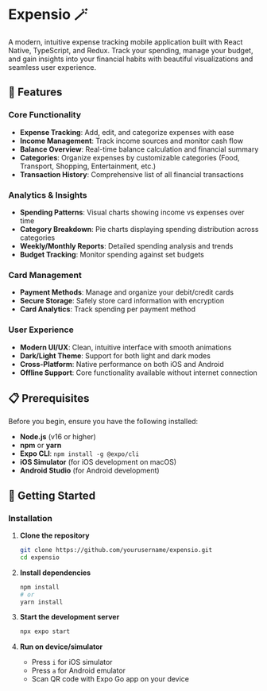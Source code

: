 # Expensio 🪄

A modern, intuitive expense tracking mobile application built with React Native, TypeScript, and Redux. Track your spending, manage your budget, and gain insights into your financial habits with beautiful visualizations and seamless user experience.

## 🚀 Features

### Core Functionality

- **Expense Tracking**: Add, edit, and categorize expenses with ease
- **Income Management**: Track income sources and monitor cash flow
- **Balance Overview**: Real-time balance calculation and financial summary
- **Categories**: Organize expenses by customizable categories (Food, Transport, Shopping, Entertainment, etc.)
- **Transaction History**: Comprehensive list of all financial transactions

### Analytics & Insights

- **Spending Patterns**: Visual charts showing income vs expenses over time
- **Category Breakdown**: Pie charts displaying spending distribution across categories
- **Weekly/Monthly Reports**: Detailed spending analysis and trends
- **Budget Tracking**: Monitor spending against set budgets

### Card Management

- **Payment Methods**: Manage and organize your debit/credit cards
- **Secure Storage**: Safely store card information with encryption
- **Card Analytics**: Track spending per payment method

### User Experience

- **Modern UI/UX**: Clean, intuitive interface with smooth animations
- **Dark/Light Theme**: Support for both light and dark modes
- **Cross-Platform**: Native performance on both iOS and Android
- **Offline Support**: Core functionality available without internet connection

## 📋 Prerequisites

Before you begin, ensure you have the following installed:

- **Node.js** (v16 or higher)
- **npm** or **yarn**
- **Expo CLI**: `npm install -g @expo/cli`
- **iOS Simulator** (for iOS development on macOS)
- **Android Studio** (for Android development)

## 🚀 Getting Started

### Installation

1. **Clone the repository**

   ```bash
   git clone https://github.com/yourusername/expensio.git
   cd expensio
   ```

2. **Install dependencies**

   ```bash
   npm install
   # or
   yarn install
   ```

3. **Start the development server**

   ```bash
   npx expo start
   ```

4. **Run on device/simulator**
   - Press `i` for iOS simulator
   - Press `a` for Android emulator
   - Scan QR code with Expo Go app on your device
